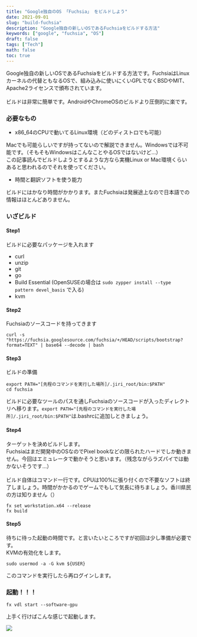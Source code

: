 ```yaml
---
title: "Google独自のOS 「Fuchsia」 をビルドしよう"
date: 2021-09-01
slug: "build-fuchsia"
description: "Google独自の新しいOSであるFuchsiaをビルドする方法"
keywords: ["google", "fuchsia", "OS"]
draft: false
tags: ["Tech"]
math: false
toc: true
---
```


Google独自の新しいOSであるFuchsiaをビルドする方法です。FuchsiaはLinuxカーネルの代替ともなるOSで、組み込みに使いにくいGPLでなくBSDやMIT、Apache2ライセンスで頒布されています。<br><br>
ビルドは非常に簡単です。AndroidやChromeOSのビルドより圧倒的に楽です。

### 必要なもの
 - x86_64のCPUで動いてるLinux環境（どのディストロでも可能）
 
 Macでも可能らしいですが持ってないので解説できません。Windowsでは不可能です。（そもそもWindowsはこんなことやるOSではないけど...）  
この記事読んでビルドしようとするような方なら実機Linux or Mac環境くらいあると思われるのでそれを使ってください。

 - 時間と翻訳ソフトを使う能力
 
ビルドにはかなり時間がかかります。またFuchsiaは発展途上なので日本語での情報はほとんどありません。

### いざビルド

#### Step1
ビルドに必要なパッケージを入れます
 - curl
 - unzip
 - git
 - go
 - Build Essential  (OpenSUSEの場合は `sudo zypper install --type pattern devel_basis` で入る)
 - kvm

#### Step2
Fuchsiaのソースコードを持ってきます
```
curl -s "https://fuchsia.googlesource.com/fuchsia/+/HEAD/scripts/bootstrap?format=TEXT" | base64 --decode | bash
```

#### Step3
ビルドの準備
```
export PATH="[先程のコマンドを実行した場所]/.jiri_root/bin:$PATH"
cd fuchsia
```
ビルドに必要なツールのパスを通しFuchsiaのソースコードが入ったディレクトリへ移ります。`export PATH="[先程のコマンドを実行した場所]/.jiri_root/bin:$PATH"`は.bashrcに追加しときましょう。

#### Step4
ターゲットを決めビルドします。  
Fuchsiaはまだ開発中のOSなのでPixel bookなどの限られたハードでしか動きません。今回はエミュレータで動かそうと思います。（残念ながらラズパイでは動かないそうです...）<br><br>
ビルド自体はコマンド一行です。CPUは100%に張り付くので不要なソフトは終了しましょう。時間がかかるのでゲームでもして気長に待ちましょう。香川県民の方は知りません（）
```
fx set workstation.x64 --release
fx build
```

#### Step5
待ちに待った起動の時間です。と言いたいところですが初回は少し準備が必要です。   
KVMの有効化をします。  
```
sudo usermod -a -G kvm ${USER}
```
このコマンドを実行したら再ログインします。

### 起動！！！
```
fx vdl start --software-gpu 
```
上手く行けばこんな感じで起動します。

<img src="/images/20210901210853.png">
